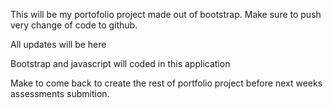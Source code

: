This will be my portofolio project made out of bootstrap. Make sure to push very change of code to github. 

All updates will be here 

Bootstrap and javascript will coded in this application 

Make to come back to create the rest of portfolio project before next weeks assessments submition. 